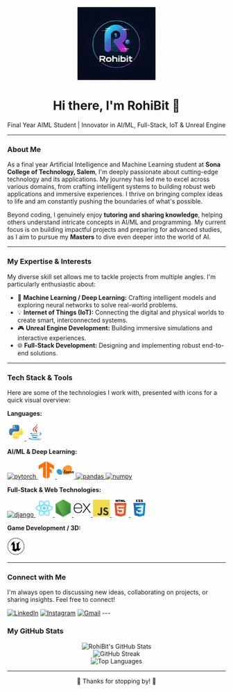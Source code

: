 <div align="center">
  <a href="https://github.com/RohiBit">
    <img src="https://github.com/RohiBit/RohiBit/blob/main/Rohibit.jpeg?raw=true" alt="RohiBit Logo" width="180"/>
  </a>
  <h1>Hi there, I'm RohiBit 👋</h1>
  <p>Final Year AIML Student | Innovator in AI/ML, Full-Stack, IoT & Unreal Engine</p>
</div>

---

### About Me

As a final year Artificial Intelligence and Machine Learning student at **Sona College of Technology, Salem**, I'm deeply passionate about cutting-edge technology and its applications. My journey has led me to excel across various domains, from crafting intelligent systems to building robust web applications and immersive experiences. I thrive on bringing complex ideas to life and am constantly pushing the boundaries of what's possible.

Beyond coding, I genuinely enjoy **tutoring and sharing knowledge**, helping others understand intricate concepts in AI/ML and programming. My current focus is on building impactful projects and preparing for advanced studies, as I aim to pursue my **Masters** to dive even deeper into the world of AI.

---

### My Expertise & Interests

My diverse skill set allows me to tackle projects from multiple angles. I'm particularly enthusiastic about:

* 🤖 **Machine Learning / Deep Learning:** Crafting intelligent models and exploring neural networks to solve real-world problems.
* 💡 **Internet of Things (IoT):** Connecting the digital and physical worlds to create smart, interconnected systems.
* 🎮 **Unreal Engine Development:** Building immersive simulations and interactive experiences.
* 🌐 **Full-Stack Development:** Designing and implementing robust end-to-end solutions.

---

### Tech Stack & Tools

Here are some of the technologies I work with, presented with icons for a quick visual overview:

**Languages:**
<p align="left">
  <a href="https://www.python.org/" target="_blank" rel="noreferrer"> <img src="https://raw.githubusercontent.com/devicons/devicon/master/icons/python/python-original.svg" alt="python" width="40" height="40"/> </a>
  <a href="https://www.java.com" target="_blank" rel="noreferrer"> <img src="https://raw.githubusercontent.com/devicons/devicon/master/icons/java/java-original.svg" alt="java" width="40" height="40"/> </a>
</p>

**AI/ML & Deep Learning:**
<p align="left">
  <a href="https://pytorch.org/" target="_blank" rel="noreferrer"> <img src="https://cdn.jsdelivr.net/gh/devicons/devicon/icons/pytorch/pytorch-original.svg" alt="pytorch" width="40" height="40"/> </a>
  <a href="https://www.tensorflow.org" target="_blank" rel="noreferrer"> <img src="https://raw.githubusercontent.com/devicons/devicon/master/icons/tensorflow/tensorflow-original.svg" alt="tensorflow" width="40" height="40"/> </a>
  <a href="https://scikit-learn.org/" target="_blank" rel="noreferrer"> <img src="https://raw.githubusercontent.com/devicons/devicon/master/icons/scikitlearn/scikitlearn-original.svg" alt="scikitlearn" width="40" height="40"/> </a>
  <a href="https://pandas.pydata.org/" target="_blank" rel="noreferrer"> <img src="https://cdn.jsdelivr.net/gh/devicons/devicon/icons/pandas/pandas-original.svg" alt="pandas" width="40" height="40"/> </a>
  <a href="https://numpy.org/" target="_blank" rel="noreferrer"> <img src="https://cdn.jsdelivr.net/gh/devicons/devicon/icons/numpy/numpy-original.svg" alt="numpy" width="40" height="40"/> </a>
</p>

**Full-Stack & Web Technologies:**
<p align="left">
  <a href="https://www.djangoproject.com/" target="_blank" rel="noreferrer"> <img src="https://cdn.jsdelivr.net/gh/devicons/devicon/icons/django/django-plain.svg" alt="django" width="40" height="40"/> </a>
  <a href="https://react.dev/" target="_blank" rel="noreferrer"> <img src="https://raw.githubusercontent.com/devicons/devicon/master/icons/react/react-original.svg" alt="react" width="40" height="40"/> </a>
  <a href="https://nodejs.org/en/" target="_blank" rel="noreferrer"> <img src="https://raw.githubusercontent.com/devicons/devicon/master/icons/nodejs/nodejs-original.svg" alt="nodejs" width="40" height="40"/> </a>
  <a href="https://expressjs.com/" target="_blank" rel="noreferrer"> <img src="https://raw.githubusercontent.com/devicons/devicon/master/icons/express/express-original.svg" alt="express" width="40" height="40"/> </a>
  <a href="https://developer.mozilla.org/en-US/docs/Web/JavaScript" target="_blank" rel="noreferrer"> <img src="https://raw.githubusercontent.com/devicons/devicon/master/icons/javascript/javascript-original.svg" alt="javascript" width="40" height="40"/> </a>
  <a href="https://www.w3.org/html/" target="_blank" rel="noreferrer"> <img src="https://raw.githubusercontent.com/devicons/devicon/master/icons/html5/html5-original-wordmark.svg" alt="html5" width="40" height="40"/> </a>
  <a href="https://www.w3schools.com/css/" target="_blank" rel="noreferrer"> <img src="https://raw.githubusercontent.com/devicons/devicon/master/icons/css3/css3-original-wordmark.svg" alt="css3" width="40" height="40"/> </a>
</p>

**Game Development / 3D:**
<p align="left">
  <a href="https://www.unrealengine.com/" target="_blank" rel="noreferrer"> <img src="https://raw.githubusercontent.com/devicons/devicon/master/icons/unrealengine/unrealengine-original.svg" alt="unrealengine" width="40" height="40"/> </a>
</p>

---

### Connect with Me

I'm always open to discussing new ideas, collaborating on projects, or sharing insights. Feel free to connect!

[![LinkedIn](https://img.shields.io/badge/LinkedIn-0077B5?style=for-the-badge&logo=linkedin&logoColor=white)](https://www.linkedin.com/in/rohith-k-0b467b362?utm_source=share&utm_campaign=share_via&utm_content=profile&utm_medium=android_app)
[![Instagram](https://img.shields.io/badge/Instagram-E4405F?style=for-the-badge&logo=instagram&logoColor=white)](https://www.instagram.com/__.rohith.__007?igsh=MWZob2pmMGlzeWs1aw==)
[![Gmail](https://img.shields.io/badge/Gmail-D14836?style=for-the-badge&logo=gmail&logoColor=white)](mailto:your-email@example.com) ---

### My GitHub Stats

<p align="center">
  <img src="https://github-readme-stats.vercel.app/api?username=RohiBit&show_icons=true&theme=dark&include_all_commits=true&count_private=true" alt="RohiBit's GitHub Stats" />
  <br/>
  <img src="https://github-readme-streak-stats.herokuapp.com/?user=RohiBit&theme=dark" alt="GitHub Streak" />
  <br/>
  <img src="https://github-readme-stats.vercel.app/api/top-langs/?username=RohiBit&layout=compact&theme=dark" alt="Top Languages" />
</p>

---

<p align="center">
  🌟 Thanks for stopping by! 🌟
</p>
